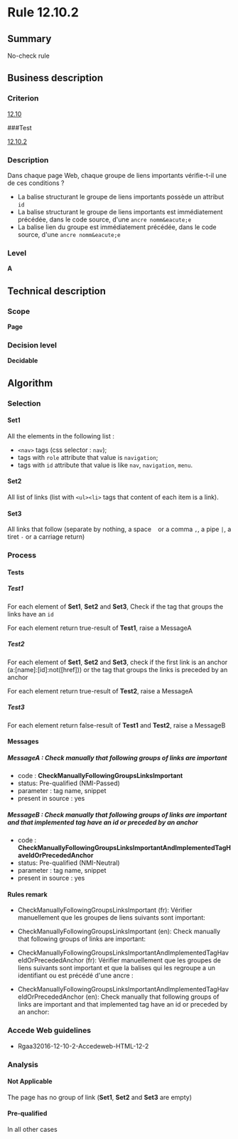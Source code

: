 # Rule 12.10.2

## Summary

No-check rule

## Business description

### Criterion

[12.10](http://references.modernisation.gouv.fr/referentiel-technique-0#crit-12-10)

###Test

[12.10.2](http://references.modernisation.gouv.fr/referentiel-technique-0#test-12-10-2)

### Description

Dans chaque page Web, chaque groupe de liens importants v&eacute;rifie-t-il une de ces conditions ? 
 
 *  La balise structurant le groupe de liens importants poss&egrave;de un attribut `id` 
 *  La balise structurant le groupe de liens importants est imm&eacute;diatement pr&eacute;c&eacute;d&eacute;e, dans le code source, d'une `ancre nomm&eacute;e` 
 *  La balise lien du groupe est imm&eacute;diatement pr&eacute;c&eacute;d&eacute;e, dans le code source, d'une `ancre nomm&eacute;e` 

### Level

**A**

## Technical description

### Scope

**Page**

### Decision level

**Decidable**

## Algorithm

### Selection

#### Set1

All the elements in the following list :
 *  `<nav>` tags (css selector : `nav`);
 *  tags with `role` attribute that value is `navigation`;
 *  tags with `id` attribute that value is like `nav`, `navigation`, `menu`.

#### Set2

All list of links (list with `<ul><li>` tags that content of each item is a link).

#### Set3

All links that follow (separate by nothing, a space ` ` or a comma `,`, a pipe ` | `, a tiret `-` or a carriage return)

### Process

#### Tests

##### Test1

For each element of **Set1**, **Set2** and **Set3**, Check if the tag that groups the links have an `id`

For each element return true-result of **Test1**, raise a MessageA

##### Test2

For each element of **Set1**, **Set2** and **Set3**, check if the first link is an anchor (a:[name]:[id]:not([href])) or the tag that groups the links is preceded by an anchor

For each element return true-result of **Test2**, raise a MessageA

##### Test3

For each element return false-result of **Test1** and **Test2**, raise a MessageB

#### Messages

##### MessageA : Check manually that following groups of links are important

-    code : **CheckManuallyFollowingGroupsLinksImportant** 
-    status: Pre-qualified (NMI-Passed)
-    parameter : tag name, snippet
-    present in source : yes

##### MessageB : Check manually that following groups of links are important and that implemented tag have an id or preceded by an anchor

-    code : **CheckManuallyFollowingGroupsLinksImportantAndImplementedTagHaveIdOrPrecededAnchor** 
-    status: Pre-qualified (NMI-Neutral)
-    parameter : tag name, snippet
-    present in source : yes

#### Rules remark

 * CheckManuallyFollowingGroupsLinksImportant (fr): V&eacute;rifier manuellement que les groupes de liens suivants sont important:
 * CheckManuallyFollowingGroupsLinksImportant (en): Check manually that following groups of links are important:

 * CheckManuallyFollowingGroupsLinksImportantAndImplementedTagHaveIdOrPrecededAnchor (fr): V&eacute;rifier manuellement que les groupes de liens suivants sont important et que la balises qui les regroupe a un identifiant ou est pr&eacute;c&eacute;d&eacute; d'une ancre :
 * CheckManuallyFollowingGroupsLinksImportantAndImplementedTagHaveIdOrPrecededAnchor (en): Check manually that following groups of links are important and that implemented tag have an id or preceded by an anchor:

### Accede Web guidelines

 * Rgaa32016-12-10-2-Accedeweb-HTML-12-2

### Analysis

#### Not Applicable

The page has no group of link (**Set1**, **Set2** and **Set3** are empty)

#### Pre-qualified

In all other cases
